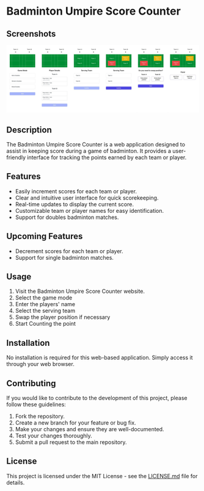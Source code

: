 # Badminton Umpire Score Counter

## Screenshots

![Screenshot 1](https://github.com/weehongayden/badminton-umpire-score-counter/blob/main/thumbnail.jpg)

## Description

The Badminton Umpire Score Counter is a web application designed to assist in keeping score during a game of badminton. It provides a user-friendly interface for tracking the points earned by each team or player.

## Features

- Easily increment scores for each team or player.
- Clear and intuitive user interface for quick scorekeeping.
- Real-time updates to display the current score.
- Customizable team or player names for easy identification.
- Support for doubles badminton matches.

## Upcoming Features

- Decrement scores for each team or player.
- Support for single badminton matches.

## Usage

1. Visit the Badminton Umpire Score Counter website.
2. Select the game mode
3. Enter the players' name
4. Select the serving team
5. Swap the player position if necessary
6. Start Counting the point

## Installation

No installation is required for this web-based application. Simply access it through your web browser.

## Contributing

If you would like to contribute to the development of this project, please follow these guidelines:

1. Fork the repository.
2. Create a new branch for your feature or bug fix.
3. Make your changes and ensure they are well-documented.
4. Test your changes thoroughly.
5. Submit a pull request to the main repository.

## License

This project is licensed under the MIT License - see the [LICENSE.md](LICENSE.md) file for details.
